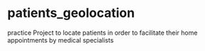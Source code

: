 # patients_geolocation
practice
Project to locate patients in order to facilitate their home appointments by medical specialists
